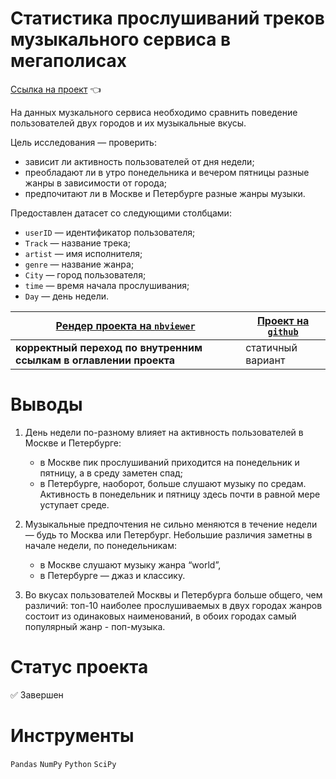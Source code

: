 # Статистика прослушиваний треков музыкального сервиса в мегаполисах

[Ссылка на проект](https://nbviewer.org/github/anapon-DA/projects/blob/main/Music%20Service%20Statistics%20for%20Megalopolises/music%20service%20statistics.ipynb) :point_left:

На данных музкального сервиса необходимо сравнить поведение пользователей двух городов и их музыкальные вкусы.

Цель исследования — проверить:

- зависит ли активность пользователей от дня недели;
- преобладают ли в утро понедельника и вечером пятницы разные жанры в зависимости от города;
- предпочитают ли в Москве и Петербурге  разные жанры музыки.

Предоставлен датасет со следующими столбцами:

* `userID` — идентификатор пользователя;
* `Track` — название трека;  
* `artist` — имя исполнителя;
* `genre` — название жанра;
* `City` — город пользователя;
* `time` — время начала прослушивания;
* `Day` — день недели.

| [Рендер проекта на `nbviewer`](https://nbviewer.org/github/anapon-DA/projects/blob/main/Music%20Service%20Statistics%20for%20Megalopolises/music%20service%20statistics.ipynb) | [Проект на `github`](https://github.com/anapon-DA/projects/blob/main/Music%20Service%20Statistics%20for%20Megalopolises/music%20service%20statistics.ipynb) |
| --- | --- |
| **корректный переход по внутренним ссылкам в оглавлении проекта** | статичный вариант |

# Выводы

1. День недели по-разному влияет на активность пользователей в Москве и Петербурге:
	- в Москве пик прослушиваний приходится на понедельник и пятницу, а в среду заметен спад;
	- в Петербурге, наоборот, больше слушают музыку по средам. Активность в понедельник и пятницу здесь почти в равной мере уступает среде.


2. Музыкальные предпочтения не сильно меняются в течение недели — будь то Москва или Петербург. Небольшие различия заметны в начале недели, по понедельникам:
	* в Москве слушают музыку жанра “world”,
	* в Петербурге — джаз и классику.


3. Во вкусах пользователей Москвы и Петербурга больше общего, чем различий: топ-10 наиболее прослушиваемых в двух городах жанров состоит из одинаковых наименований, в обоих городах самый популярный жанр - поп-музыка. 

# Статус проекта

:white_check_mark: Завершен

# Инструменты

`Pandas`
`NumPy`
`Python`
`SciPy`

